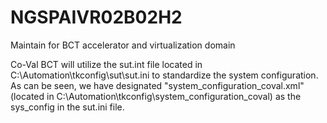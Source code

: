 # NGSPAIVR02B02H2
Maintain for BCT accelerator and virtualization domain

Co-Val BCT will utilize the sut.int file located in C:\Automation\tkconfig\sut\sut.ini to standardize the system configuration. As can be seen, we have designated "system_configuration_coval.xml" (located in C:\Automation\tkconfig\system_configuration_coval) as the sys_config in the sut.ini file.
